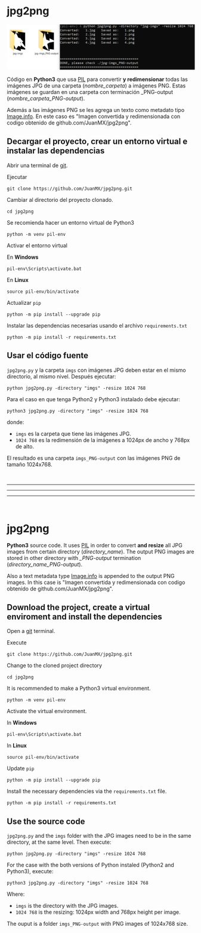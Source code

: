# jpg2png

![img](./demo.png)


Código en **Python3** que usa [PIL](https://github.com/python-pillow/Pillow) para convertir **y redimensionar** todas las imágenes JPG de una carpeta (*nombre_carpeta*) a imágenes PNG. 
Estas imágenes se guardan en una carpeta con terminación _PNG-output (*nombre_carpeta_PNG-output*).

Además a las imágenes PNG se les agrega un texto como metadato tipo [Image.info](https://pillow.readthedocs.io/en/stable/reference/Image.html#PIL.Image.Image.info). En este caso es "Imagen convertida y redimensionada con codigo obtenido de github.com/JuanMX/jpg2png".

## Decargar el proyecto, crear un entorno virtual e instalar las dependencias

Abrir una terminal de [git](https://git-scm.com/).

Ejecutar

```
git clone https://github.com/JuanMX/jpg2png.git
```

Cambiar al directorio del proyecto clonado.

```
cd jpg2png
```

Se recomienda hacer un entorno virtual de Python3

```
python -m venv pil-env
```

Activar el entorno virtual

En **Windows**

```
pil-env\Scripts\activate.bat
```

En **Linux**

```
source pil-env/bin/activate
```

Actualizar `pip`

```
python -m pip install --upgrade pip
```

Instalar las dependencias necesarias usando el archivo `requirements.txt`

```
python -m pip install -r requirements.txt
```

## Usar el código fuente

`jpg2png.py` y la carpeta `imgs` con imágenes JPG deben estar en el mismo directorio, al mismo nivel. Después ejecutar:

```
python jpg2png.py -directory "imgs" -resize 1024 768
```

Para el caso en que tenga Python2 y Python3 instalado debe ejecutar:

```
python3 jpg2png.py -directory "imgs" -resize 1024 768
```

donde:

* `imgs` es la carpeta que tiene las imágenes JPG.
* `1024 768` es la redimensión de la imágenes a 1024px de ancho y 768px de alto.

El resultado es una carpeta `imgs_PNG-output` con las imágenes PNG de tamaño 1024x768.

<br>
<hr>
<hr>
<hr>
<br>

# jpg2png

**Python3** source code. It uses [PIL](https://github.com/python-pillow/Pillow) in order to convert **and resize** all JPG images from certain directory (*directory_name*).
The output PNG images are stored in other directory with *_PNG-output* termination (*directory_name_PNG-output*).

Also a text metadata type [Image.info](https://pillow.readthedocs.io/en/stable/reference/Image.html#PIL.Image.Image.info) is appended to the output PNG images. In this case is "Imagen convertida y redimensionada con codigo obtenido de github.com/JuanMX/jpg2png".

## Download the project, create a virtual enviroment and install the dependencies

Open a [git](https://git-scm.com/) terminal.

Execute

```
git clone https://github.com/JuanMX/jpg2png.git
```

Change to the cloned project directory

```
cd jpg2png
```

It is recommended to make a Python3 virtual environment.

```
python -m venv pil-env
```

Activate the virtual environment.

In **Windows**

```
pil-env\Scripts\activate.bat
```

In **Linux**

```
source pil-env/bin/activate
```

Update `pip`

```
python -m pip install --upgrade pip
```

Install the necessary dependencies via the `requirements.txt` file.

```
python -m pip install -r requirements.txt
```

## Use the source code

`jpg2png.py` and the `imgs` folder with the JPG images need to be in the same directory, at the same level. Then execute:

```
python jpg2png.py -directory "imgs" -resize 1024 768
```

For the case with the both versions of Python instaled (Python2 and Python3), execute:

```
python3 jpg2png.py -directory "imgs" -resize 1024 768
```

Where:

* `imgs` is the directory with the JPG images.
* `1024 768` is the resizing: 1024px width and 768px height per image.

The ouput is a folder `imgs_PNG-output` with PNG images of 1024x768 size.